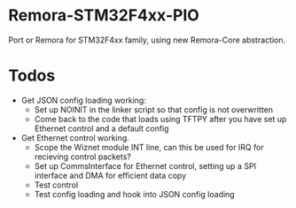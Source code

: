 # Remora-STM32F4xx-PIO
Port or Remora for STM32F4xx family, using new Remora-Core abstraction.

# Todos
- Get JSON config loading working:
    - Set up NOINIT in the linker script so that config is not overwritten
    - Come back to the code that loads using TFTPY after you have set up Ethernet control and a default config
- Get Ethernet control working.
    - Scope the Wiznet module INT line, can this be used for IRQ for recieving control packets?    
    - Set up CommsInterface for Ethernet control, setting up a SPI interface and DMA for efficient data copy 
    - Test control
    - Test config loading and hook into JSON config loading